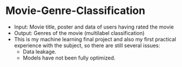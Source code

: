 # Movie-Genre-Classification
- Input: Movie title, poster and data of users having rated the movie
- Output: Genres of the movie (multilabel classification)
- This is my machine learning final project and also my first practical experience with the subject, so there are still several issues:
  - Data leakage.
  - Models have not been fully optimized.  
